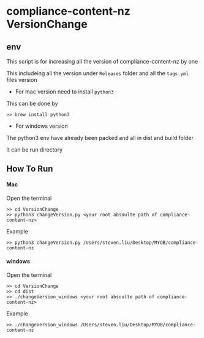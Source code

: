 # compliance-content-nz VersionChange

## env

This script is for increasing all the version of compliance-content-nz by one

This includeing all the version under `Releases` folder and all the `tags.yml` files version

* For mac version need to install `python3` 

This can be done by 

```
>> brew install python3
```

* For windows version 

The python3 env have already been packed and all in dist and build folder

It can be run directory


## How To Run


####  Mac

Open the terminal

```
>> cd VersionChange
>> python3 changeVersion.py <your root absoulte path of compliance-content-nz>
```

Example

```
>> python3 changeVersion.py /Users/steven.liu/Desktop/MYOB/compliance-content-nz

```

#### windows 

Open the terminal

```
>> cd VersionChange
>> cd dist
>> ./changeVersion_windows <your root absoulte path of compliance-content-nz>
```
Example 

```
>> ./changeVersion_windows /Users/steven.liu/Desktop/MYOB/compliance-content-nz

```



